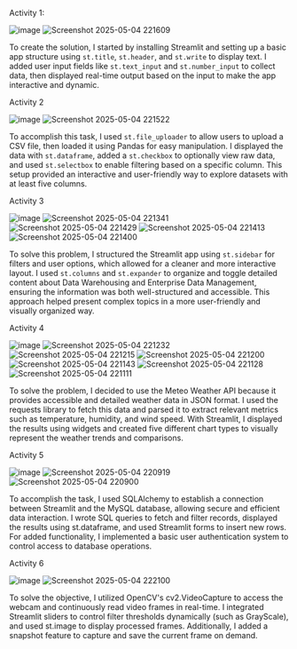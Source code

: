 Activity 1: 

![image](https://github.com/user-attachments/assets/978bc03a-e075-4fa7-9fc9-fab573c93925)
![Screenshot 2025-05-04 221609](https://github.com/user-attachments/assets/78fb8510-0785-4453-aae5-b813c3ae23b3)

To create the solution, I started by installing Streamlit and setting up a basic app structure using `st.title`, `st.header`, and `st.write` to display text. 
I added user input fields like `st.text_input` and `st.number_input` to collect data,
then displayed real-time output based on the input to make the app interactive and dynamic.

Activity 2

![image](https://github.com/user-attachments/assets/c7f2ef11-f792-47ba-992c-0d38d05b45d3)
![Screenshot 2025-05-04 221522](https://github.com/user-attachments/assets/db61e07b-f122-4b51-acb5-392f8c2ae630)

To accomplish this task, I used `st.file_uploader` to allow users to upload a CSV file, then loaded it using Pandas for easy manipulation.
I displayed the data with `st.dataframe`, added a `st.checkbox` to optionally view raw data, and used `st.selectbox` to enable filtering based on a specific column.
This setup provided an interactive and user-friendly way to explore datasets with at least five columns.

Activity 3

![image](https://github.com/user-attachments/assets/146f7bfb-502f-4d9f-a0fe-1b361c1ee64b)
![Screenshot 2025-05-04 221341](https://github.com/user-attachments/assets/0f2f80bb-6dbf-48ef-b766-18e4263c6923)
![Screenshot 2025-05-04 221429](https://github.com/user-attachments/assets/72cf2f9d-da12-4368-85b5-f7662e7790a8)
![Screenshot 2025-05-04 221413](https://github.com/user-attachments/assets/10a4d274-6d28-4cde-860f-52bfd47bbb11)
![Screenshot 2025-05-04 221400](https://github.com/user-attachments/assets/823f162d-d3f5-4f13-a04a-2592f7901b22)

To solve this problem, I structured the Streamlit app using `st.sidebar` for filters and user options, which allowed for a cleaner and more interactive layout.
I used `st.columns` and `st.expander` to organize and toggle detailed content about Data Warehousing and Enterprise Data Management, ensuring the information was both well-structured and accessible.
This approach helped present complex topics in a more user-friendly and visually organized way.

Activity 4

![image](https://github.com/user-attachments/assets/66e9c96f-3ae2-4ab1-9e40-efacef02a49d)
![Screenshot 2025-05-04 221232](https://github.com/user-attachments/assets/270ae5dd-3ced-461e-875f-06d5362d4907)
![Screenshot 2025-05-04 221215](https://github.com/user-attachments/assets/5c5df79e-6879-45fc-9c9c-9e29771d3088)
![Screenshot 2025-05-04 221200](https://github.com/user-attachments/assets/805614b9-f7b9-41b6-9533-fb8ff57ea195)
![Screenshot 2025-05-04 221143](https://github.com/user-attachments/assets/1c35da17-1994-4c69-9893-bb1779ad18f0)
![Screenshot 2025-05-04 221128](https://github.com/user-attachments/assets/6418e104-5763-46b6-a2f9-9f59b34d3078)
![Screenshot 2025-05-04 221111](https://github.com/user-attachments/assets/0b93c52d-a4df-4974-bf82-105208c10912)

To solve the problem, I decided to use the Meteo Weather API because it provides accessible and detailed weather data in JSON format. 
I used the requests library to fetch this data and parsed it to extract relevant metrics such as temperature, humidity, and wind speed. 
With Streamlit, I displayed the results using widgets and created five different chart types to visually represent the weather trends and comparisons.

Activity 5

![image](https://github.com/user-attachments/assets/fb6d68a1-6438-4f9a-b35c-8ea16be78670)
![Screenshot 2025-05-04 220919](https://github.com/user-attachments/assets/602ff16c-75e9-4cc9-a283-faca93fb3642)
![Screenshot 2025-05-04 220900](https://github.com/user-attachments/assets/65239ae3-07ef-40ee-bcd1-03f76ac96e0d)

To accomplish the task, I used SQLAlchemy to establish a connection between Streamlit and the MySQL database, allowing secure and efficient data interaction.
I wrote SQL queries to fetch and filter records, displayed the results using st.dataframe, and used Streamlit forms to insert new rows.
For added functionality, I implemented a basic user authentication system to control access to database operations.

Activity 6

![image](https://github.com/user-attachments/assets/dcb2b8f8-d745-434a-b1f9-698c28eab4a6)
![Screenshot 2025-05-04 222100](https://github.com/user-attachments/assets/3ca2c1f7-cd02-44f7-96f9-ac6396ba57df)

To solve the objective, I utilized OpenCV's cv2.VideoCapture to access the webcam and continuously read video frames in real-time.
I integrated Streamlit sliders to control filter thresholds dynamically (such as GrayScale), and used st.image to display processed frames. 
Additionally, I added a snapshot feature to capture and save the current frame on demand.




